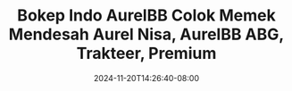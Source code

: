 --- 
title: "Bokep Indo AurelBB Colok Memek Mendesah  Aurel Nisa, AurelBB  ABG, Trakteer, Premium"
description: "download bokeh Bokep Indo AurelBB Colok Memek Mendesah  Aurel Nisa, AurelBB  ABG, Trakteer, Premium   full  "
date: 2024-11-20T14:26:40-08:00
file_code: "2ujrz5zwqcy9"
draft: false
cover: "m4wmchb7eevrh1vv.jpg"
tags: ["Bokep", "Indo", "AurelBB", "Colok", "Memek", "Mendesah", "Aurel", "AurelBB", "Premium", "bokep-indo", "bokep-viral", "bokep-ig"]
length: 217
fld_id: "1482980"
foldername: "Aurelbb update"
categories: ["Aurelbb update"]
views: 0
---